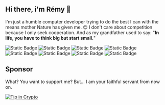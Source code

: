 ## Hi there, i'm Rémy 👋

I'm just a humble computer developer trying to do the best I can with the means mother Nature has given me. 😉
I don't care about competition because I only seek cooperation. And as my grandfather used to say: "**In life, you have to think big but start small.**"

![Static Badge](https://img.shields.io/badge/code-javascript-F7DF1E?logo=javascript)
![Static Badge](https://img.shields.io/badge/code-nodejs-5FA04E?logo=nodedotjs)
![Static Badge](https://img.shields.io/badge/code-typescript-3178C6?logo=typescript)
![Static Badge](https://img.shields.io/badge/framework-nestjs-red?logo=nestjs)
![Static Badge](https://img.shields.io/badge/database-mariadb-003545?logo=mariadb)
![Static Badge](https://img.shields.io/badge/database-postgresql-blue?logo=postgresql)
![Static Badge](https://img.shields.io/badge/test-mocha-8D6748?logo=mocha)
![Static Badge](https://img.shields.io/badge/os-ubuntu-E95420?logo=ubuntu)

## Sponsor
What? You want to support me? But... I am your faithful servant from now on.

[![Tip in Crypto](https://tip.md/badge.svg)](https://tip.md/trezheur)
